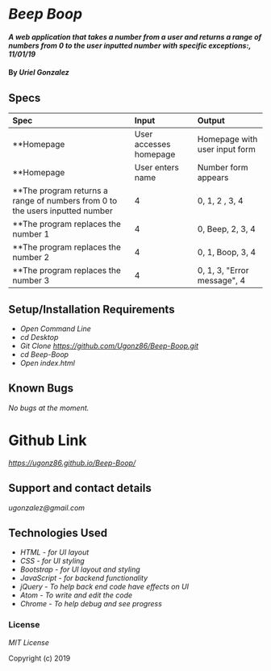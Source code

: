 # _Beep Boop_

#### _A web application that takes a number from a user and returns a range of numbers from 0 to the user inputted number with specific exceptions:, 11/01/19_

#### By _**Uriel Gonzalez**_

## Specs

| Spec | Input | Output |
| :----------- | :----------- | :----------- |
| **Homepage   | User accesses homepage | Homepage with user input form |
| **Homepage | User enters name | Number form appears |
| **The program returns a range of numbers from 0 to the users inputted number | 4 | 0, 1, 2 , 3, 4 |
| **The program replaces the number 1 | 4 |  0, Beep, 2, 3, 4 |
| **The program replaces the number 2 | 4 |  0, 1, Boop, 3, 4 |
| **The program replaces the number 3 | 4 |  0, 1, 3, "Error message", 4 |


## Setup/Installation Requirements

* _Open Command Line_
* _cd Desktop_
* _Git Clone https://github.com/Ugonz86/Beep-Boop.git_
* _cd Beep-Boop_
* _Open index.html_

## Known Bugs

_No bugs at the moment._

# Github Link
_https://ugonz86.github.io/Beep-Boop/_

## Support and contact details

_ugonzalez@gmail.com_

## Technologies Used

* _HTML - for UI layout_
* _CSS - for UI styling_
* _Bootstrap - for UI layout and styling_
* _JavaScript - for backend functionality_
* _jQuery - To help back end code have effects on UI_
* _Atom - To write and edit the code_
* _Chrome - To help debug and see progress_

### License

*MIT License*

Copyright (c) 2019
